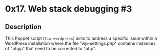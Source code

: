 # 0x17. Web stack debugging #3

## Description

This Puppet script (`fix-wordpress`) aims to address a specific issue within a WordPress installation where the file "wp-settings.php" contains instances of "phpp" that need to be corrected to "php".
